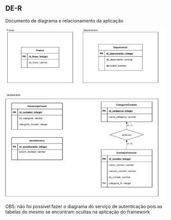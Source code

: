 ## DE-R

Documento de diagrama e relacionamento da aplicação

![banco de dados](../img/der_eps.jpg)

OBS: não foi possivel fazer o diagrama do serviço de autenticação
pois as tabelas do mesmo se encontram ocultas na aplicação do framework
